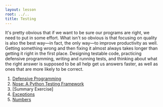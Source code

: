 ```yaml
---
layout: lesson
root: ../..
title: Testing
---
```


It's pretty obvious that if we want to be sure our programs are right, we need to put in some effort. What isn't so obvious is that focusing on quality is also the best way—in fact, the only way—to improve productivity as well. Getting something wrong and then fixing it almost always takes longer than getting it right in the first place. Designing testable code, practicing defensive programming, writing and running tests, and thinking about what the right answer is supposed to be all help get us answers faster, as well as ones that are more likely to be correct.

<div class="toc" markdown="1">

1.  [Defensive Programming](../python/05-defensive.html)
2.  [Nose: A Python Testing Framework](nose.html)
3.  [Summary Exercise]
4.  [Exceptions](../extras/07-exceptions.html)
5.  [Numbers](../extras/08-numbers.html)

</div>
